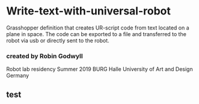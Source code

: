 # Write-text-with-universal-robot
Grasshopper definition that creates UR-script code from text located on a plane in space. The code can be exported to a file and transferred to the robot via usb or directly sent to the robot.

### created by Robin Godwyll
Robot lab residency Summer 2019
BURG Halle University of Art and Design Germany

## test
